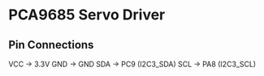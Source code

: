 # PCA9685 Servo Driver

## Pin Connections
VCC -> 3.3V 
GND -> GND 
SDA -> PC9 (I2C3_SDA)
SCL -> PA8 (I2C3_SCL)

